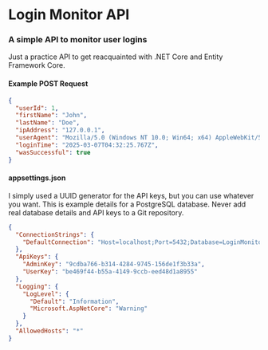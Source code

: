﻿# Login Monitor API
### A simple API to monitor user logins
Just a practice API to get reacquainted with .NET Core and Entity Framework Core.

#### Example POST Request
```json
{
  "userId": 1,
  "firstName": "John",
  "lastName": "Doe",
  "ipAddress": "127.0.0.1",
  "userAgent": "Mozilla/5.0 (Windows NT 10.0; Win64; x64) AppleWebKit/537.36 (KHTML, like Gecko) Chrome/119.0.0.0 Safari/537.36",
  "loginTime": "2025-03-07T04:32:25.767Z",
  "wasSuccessful": true
}
```

#### appsettings.json
I simply used a UUID generator for the API keys, but you can use whatever you want.
This is example details for a PostgreSQL database. Never add real database details and API keys
to a Git repository.
```json
{
  "ConnectionStrings": {
    "DefaultConnection": "Host=localhost;Port=5432;Database=LoginMonitorDB;Username=postgres;Password=admin"
  },
  "ApiKeys": {
    "AdminKey": "9cdba766-b314-4284-9745-156de1f3b33a",
    "UserKey": "be469f44-b55a-4149-9ccb-eed48d1a8955"
  },
  "Logging": {
    "LogLevel": {
      "Default": "Information",
      "Microsoft.AspNetCore": "Warning"
    }
  },
  "AllowedHosts": "*"
}
```